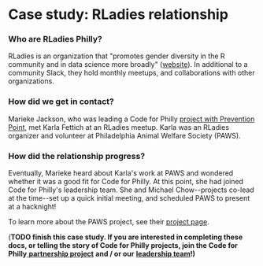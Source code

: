 # Case study: RLadies relationship

### Who are RLadies Philly?

RLadies is an organization that "promotes gender diversity in the R community and in data science more broadly" \([website](https://www.rladiesphilly.org/)\). In additional to a community Slack, they hold monthly meetups, and collaborations with other organizations.

### How did we get in contact?

Marieke Jackson, who was leading a Code for Philly [project with Prevention Point](https://codeforphilly.org/projects/prevention_point_unified_reporting_system), met Karla Fettich at an RLadies meetup. Karla was an RLadies organizer and volunteer at Philadelphia Animal Welfare Society \(PAWS\).

### How did the relationship progress?

Eventually, Marieke heard about Karla's work at PAWS and wondered whether it was a good fit for Code for Philly. At this point, she had joined Code for Philly's leadership team. She and Michael Chow--projects co-lead at the time--set up a quick initial meeting, and scheduled PAWS to present at a hacknight!

To learn more about the PAWS project, see their [project page](https://codeforphilly.org/projects/paws_data_pipeline).

\(**TODO finish this case study. If you are interested in completing these docs, or telling the story of Code for Philly projects, join the Code for Philly**[ **partnership project**](https://codeforphilly.org/projects/code_for_philly_-_creating_new_projects_and_partnerships) **and / or our** [**leadership team**](https://codeforphilly.org/pages/leadership-support_team_open_positions)**!\)**

